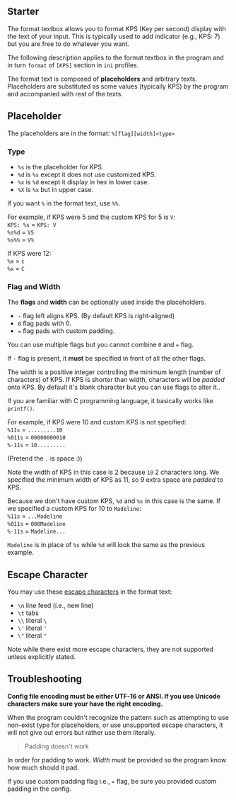 ## Starter

The format textbox allows you to format KPS (Key per second) display with the text of your input. This is typically used to add indicator (e.g., KPS: 7) but you are free to do whatever you want.  

The following description applies to the format textbox in the program and in turn `format` of `[KPS]` section in `ini` profiles.  

The format text is composed of **placeholders** and arbitrary texts. Placeholders are substituted as some values (typically KPS) by the program and accompanied with rest of the texts.  

## Placeholder

The placeholders are in the format: `%[flag][width]<type>`  

### Type
- `%s` is the placeholder for KPS.
- `%d` is `%s` except it does not use customized KPS.
- `%x` is `%d` except it display in hex in lower case.
- `%X` is `%x` but in upper case.

If you want `%` in the format text, use `%%`.  

For example, if KPS were 5 and the custom KPS for 5 is `V`:  
`KPS: %s` = `KPS: V`  
`%s%d`    = `V5`  
`%s%%`    = `V%`  

If KPS were 12:  
`%x` = `c`  
`%x` = `C`  

### Flag and Width

The **flags** and **width** can be optionally used inside the placeholders.  
- `-` flag left aligns KPS. (By default KPS is right-aligned)  
- `0` flag pads with 0. 
- `=` flag pads with custom padding. 

You can use multiple flags but you cannot combine `0` and `=` flag.  

If `-` flag is present, it **must** be specified in front of all the other flags.  

The width is a positive integer controlling the minimum length (number of characters) of KPS. If KPS is shorter than width, characters will be *padded* onto KPS. By default it's blank character but you can use flags to alter it..  

If you are familiar with C programming language, it basically works like `printf()`.  

For example, if KPS were 10 and custom KPS is not specified:  
`%11s`  = `.........10`  
`%011s`  = `00000000010`  
`%-11s` = `10.........`  

(Pretend the `.` is space :))  

Note the width of KPS in this case is 2 because `10` 2 characters long. We specified the minimum width of KPS as 11, so 9 extra space are *padded* to KPS.  

Because we don't have custom KPS, `%d` and `%s` in this case is the same. If we specified a custom KPS for 10 to `Madeline`:  
`%11s`  = `...Madeline`  
`%011s`  = `000Madeline`  
`%-11s` = `Madeline...`  

`Madeline` is in place of `%s` while `%d` will look the same as the previous example.  

## Escape Character

You may use these [escape characters](https://en.wikipedia.org/wiki/Escape_character) in the format text:  
- `\n` line feed (i.e., new line)
- `\t` tabs
- `\\` literal `\`
- `\'` literal `'`
- `\"` literal `"`

Note while there exist more escape characters, they are not supported unless explicitly stated.  

## Troubleshooting

**Config file encoding must be either UTF-16 or ANSI. If you use Unicode characters make sure your have the right encoding.**  

When the program couldn't recognize the pattern such as attempting to use non-exist type for placeholders, or use unsupported escape characters, it will not give out errors but rather use them literally.  

> Padding doesn't work

In order for padding to work. *Width* must be provided so the program know how much should it pad.  

If you use custom padding flag i.e., `=` flag, be sure you provided custom padding in the config.  